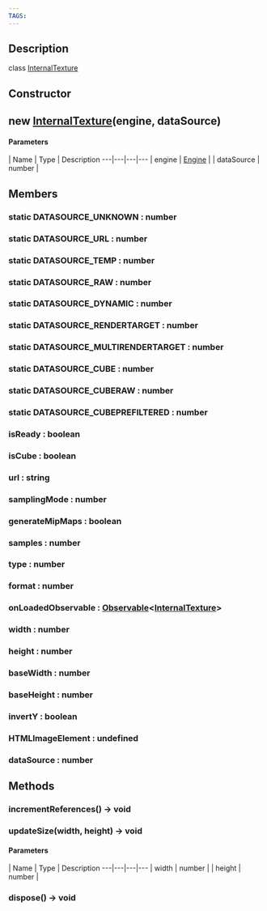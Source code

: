 ```yaml
---
TAGS:
---
```

## Description

class [InternalTexture](/classes/3.1/InternalTexture)



## Constructor

## new [InternalTexture](/classes/3.1/InternalTexture)(engine, dataSource)



#### Parameters
 | Name | Type | Description
---|---|---|---
 | engine | [Engine](/classes/3.1/Engine) | 
 | dataSource | number | 
## Members

### static DATASOURCE_UNKNOWN : number



### static DATASOURCE_URL : number



### static DATASOURCE_TEMP : number



### static DATASOURCE_RAW : number



### static DATASOURCE_DYNAMIC : number



### static DATASOURCE_RENDERTARGET : number



### static DATASOURCE_MULTIRENDERTARGET : number



### static DATASOURCE_CUBE : number



### static DATASOURCE_CUBERAW : number



### static DATASOURCE_CUBEPREFILTERED : number



### isReady : boolean



### isCube : boolean



### url : string



### samplingMode : number



### generateMipMaps : boolean



### samples : number



### type : number



### format : number



### onLoadedObservable : [Observable](/classes/3.1/Observable)&lt;[InternalTexture](/classes/3.1/InternalTexture)&gt;



### width : number



### height : number



### baseWidth : number



### baseHeight : number



### invertY : boolean



### HTMLImageElement : undefined



### dataSource : number



## Methods

### incrementReferences() &rarr; void


### updateSize(width, height) &rarr; void



#### Parameters
 | Name | Type | Description
---|---|---|---
 | width | number | 
 | height | number | 
### dispose() &rarr; void


